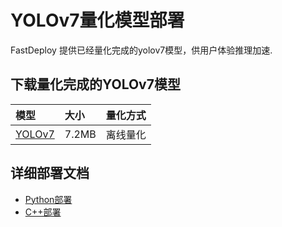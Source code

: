 # YOLOv7量化模型部署
FastDeploy 提供已经量化完成的yolov7模型，供用户体验推理加速.

## 下载量化完成的YOLOv7模型


| 模型                                                               | 大小    | 量化方式   |
|:---------------------------------------------------------------- |:----- |:----- |
| [YOLOv7](https://bj.bcebos.com/paddlehub/fastdeploy/yolov7.onnx) | 7.2MB | 离线量化 |


## 详细部署文档

- [Python部署](python)
- [C++部署](cpp)
